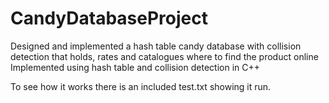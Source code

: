 # CandyDatabaseProject
Designed and implemented a hash table candy database with collision detection that holds, rates and catalogues where to find the product online
Implemented using hash table and collision detection in C++

To see how it works there is an included test.txt showing it run.
